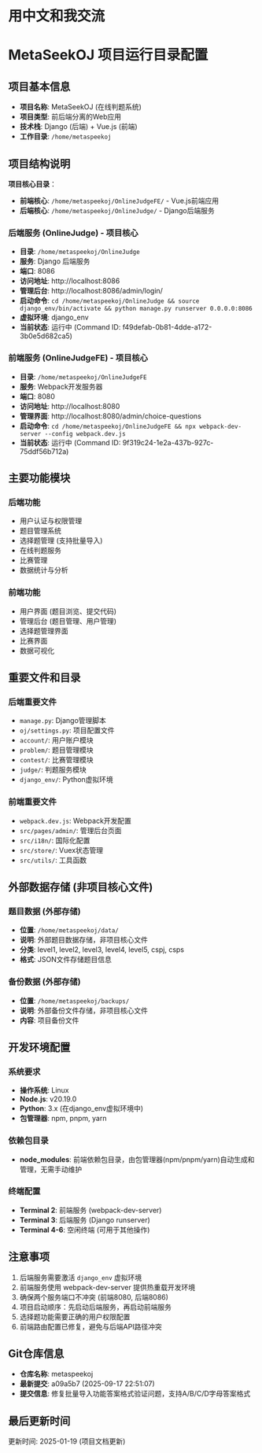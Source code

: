 # 用中文和我交流
# MetaSeekOJ 项目运行目录配置

## 项目基本信息

- **项目名称**: MetaSeekOJ (在线判题系统)
- **项目类型**: 前后端分离的Web应用
- **技术栈**: Django (后端) + Vue.js (前端)
- **工作目录**: `/home/metaspeekoj`

## 项目结构说明

**项目核心目录**：
- **前端核心**: `/home/metaspeekoj/OnlineJudgeFE/` - Vue.js前端应用
- **后端核心**: `/home/metaspeekoj/OnlineJudge/` - Django后端服务

### 后端服务 (OnlineJudge) - 项目核心
- **目录**: `/home/metaspeekoj/OnlineJudge`
- **服务**: Django 后端服务
- **端口**: 8086
- **访问地址**: http://localhost:8086
- **管理后台**: http://localhost:8086/admin/login/
- **启动命令**: `cd /home/metaspeekoj/OnlineJudge && source django_env/bin/activate && python manage.py runserver 0.0.0.0:8086`
- **虚拟环境**: django_env
- **当前状态**: 运行中 (Command ID: f49defab-0b81-4dde-a172-3b0e5d682ca5)

### 前端服务 (OnlineJudgeFE) - 项目核心
- **目录**: `/home/metaspeekoj/OnlineJudgeFE`
- **服务**: Webpack开发服务器
- **端口**: 8080
- **访问地址**: http://localhost:8080
- **管理界面**: http://localhost:8080/admin/choice-questions
- **启动命令**: `cd /home/metaspeekoj/OnlineJudgeFE && npx webpack-dev-server --config webpack.dev.js`
- **当前状态**: 运行中 (Command ID: 9f319c24-1e2a-437b-927c-75ddf56b712a)

## 主要功能模块

### 后端功能
- 用户认证与权限管理
- 题目管理系统
- 选择题管理 (支持批量导入)
- 在线判题服务
- 比赛管理
- 数据统计与分析

### 前端功能
- 用户界面 (题目浏览、提交代码)
- 管理后台 (题目管理、用户管理)
- 选择题管理界面
- 比赛界面
- 数据可视化

## 重要文件和目录

### 后端重要文件
- `manage.py`: Django管理脚本
- `oj/settings.py`: 项目配置文件
- `account/`: 用户账户模块
- `problem/`: 题目管理模块
- `contest/`: 比赛管理模块
- `judge/`: 判题服务模块
- `django_env/`: Python虚拟环境

### 前端重要文件
- `webpack.dev.js`: Webpack开发配置
- `src/pages/admin/`: 管理后台页面
- `src/i18n/`: 国际化配置
- `src/store/`: Vuex状态管理
- `src/utils/`: 工具函数

## 外部数据存储 (非项目核心文件)

### 题目数据 (外部存储)
- **位置**: `/home/metaspeekoj/data/`
- **说明**: 外部题目数据存储，非项目核心文件
- **分类**: level1, level2, level3, level4, level5, cspj, csps
- **格式**: JSON文件存储题目信息

### 备份数据 (外部存储)
- **位置**: `/home/metaspeekoj/backups/`
- **说明**: 外部备份文件存储，非项目核心文件
- **内容**: 项目备份文件

## 开发环境配置

### 系统要求
- **操作系统**: Linux
- **Node.js**: v20.19.0
- **Python**: 3.x (在django_env虚拟环境中)
- **包管理器**: npm, pnpm, yarn

### 依赖包目录
- **node_modules**: 前端依赖包目录，由包管理器(npm/pnpm/yarn)自动生成和管理，无需手动维护

### 终端配置
- **Terminal 2**: 前端服务 (webpack-dev-server)
- **Terminal 3**: 后端服务 (Django runserver)
- **Terminal 4-6**: 空闲终端 (可用于其他操作)

## 注意事项

1. 后端服务需要激活 `django_env` 虚拟环境
2. 前端服务使用 webpack-dev-server 提供热重载开发环境
3. 确保两个服务端口不冲突 (前端8080, 后端8086)
4. 项目启动顺序：先启动后端服务，再启动前端服务
5. 选择题功能需要正确的用户权限配置
6. 前端路由配置已修复，避免与后端API路径冲突

## Git仓库信息

- **仓库名称**: metaspeekoj
- **最新提交**: a09a5b7 (2025-09-17 22:51:07)
- **提交信息**: 修复批量导入功能答案格式验证问题，支持A/B/C/D字母答案格式

## 最后更新时间

更新时间: 2025-01-19 (项目文档更新)

